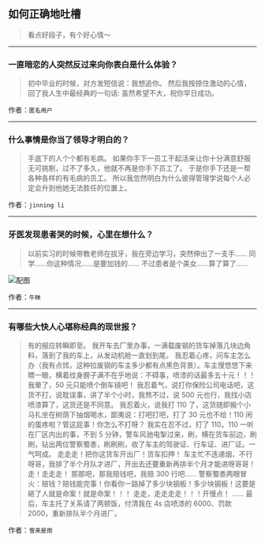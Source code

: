 ## 如何正确地吐槽

> 看点好段子，有个好心情～


 
---

### 一直暗恋的人突然反过来向你表白是什么体验？

> 初中毕业的时候，对方发短信说：我想追你。
> 然后我按捺住激动的心情，回了我人生中最经典的一句话:
> 虽然希望不大，祝你早日成功。


作者：`匿名用户`

---

### 什么事情是你当了领导才明白的？

> 手底下的人个个都有毛病。
> 如果你手下一员工干起活来让你十分满意舒服无可挑剔，过不了多久，他就不再是你手下员工了。
> 于是你手下还是一帮各种各样的有毛病的员工。
> 所以我忽然明白为什么彼得管理学说每个人必定会升到他她无法胜任的位置上。


作者：`jinning li`

---

### 牙医发现患者哭的时候，心里在想什么？

> 以前实习的时候带教老师在拔牙，我在旁边学习，突然伸出了一支手……
> 同学……你这种情况……是要加钱的……
> 不过患者是个美女……算了算了……



![配图](http://pic3.zhimg.com/70/v2-889f68a6c56e924a73826fc9706d3046_b.jpg)


作者：`牛眯`

---

### 有哪些大快人心堪称经典的现世报？

> 有的报应转瞬即至。
> 我开车去厂里办事，一满载废钢的货车掉落几块边角料，落到了我的车上，从发动机舱一直划到尾。
> 我忍着心疼，问车主怎么办（我有点怵，这种拉废钢的车主多少都有点黑色背景）。车主慢悠悠下来瞟一眼，横着纹身膀子满不在乎地说：不碍事，喷漆的话最多五十元！！！
> 我晕了，50 元只能喷个倒车镜吧！
> 我忍着气，说打你保险公司电话吧，这货不打，说耽误事，讲了半个小时，我熬不过，说 500 元也行，我找小店喷漆算了，这货还是不同意。
> 我忍着火，说我打 110 了，这货随即搬个小马扎坐在树荫下抽烟喝水，鄙夷说：打吧打吧，打了 30 元也不给！110 闲的蛋疼啦？管这屁事！你怎么不打呀？
> 我实在忍不过，打了 110。110 一听在厂区内出的事，不到 5 分钟，警车风驰电掣过来，刷，横在货车前边，刷刷，钻出两位警察蜀黍，刷刷刷，收了车主的驾驶证、行车证、进厂证。一气呵成。
> 走走走！把你这货车开出厂！货车扣押！
> 车主忙不迭递烟，不行呀哥，我排了半个月队才进厂，开出去还要重新再排半个月才能进呀哥哥！
> 走！走走走！
> 那那吧，那我赔钱吧，我赔 300 行吧……
> 警察蜀黍两眼冒火：赔钱？赔钱能完事！你看你一路掉了多少块钢板！多少块钢板！这要是砸了人就是命案！就是命案！！！
> 走走，走走走走！！！开慢点！
> ……
> 最后，车主托了关系请了两顿饭，付清我在 4s 店喷漆的 6000、罚款 2000，重新排队半个月进厂。


作者：`雪来是雨`